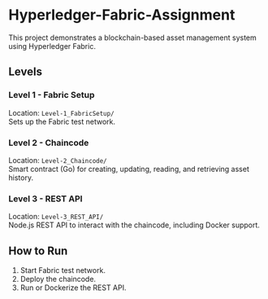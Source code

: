 # Hyperledger-Fabric-Assignment

This project demonstrates a blockchain-based asset management system using Hyperledger Fabric.

## Levels

### Level 1 - Fabric Setup
Location: `Level-1_FabricSetup/`  
Sets up the Fabric test network.

### Level 2 - Chaincode
Location: `Level-2_Chaincode/`  
Smart contract (Go) for creating, updating, reading, and retrieving asset history.

### Level 3 - REST API
Location: `Level-3_REST_API/`  
Node.js REST API to interact with the chaincode, including Docker support.

## How to Run

1. Start Fabric test network.
2. Deploy the chaincode.
3. Run or Dockerize the REST API.
